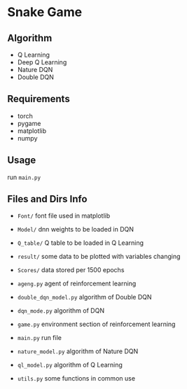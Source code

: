 # Snake Game

## Algorithm

* Q Learning
* Deep Q Learning
* Nature DQN
* Double DQN

## Requirements

* torch
* pygame
* matplotlib
* numpy

## Usage

run `main.py`

## Files and Dirs Info

* `Font/` font file used in matplotlib
* `Model/` dnn weights to be loaded in DQN
* `Q_table/` Q table to be loaded in Q Learning
* `result/` some data to be plotted with variables changing
* `Scores/` data stored per 1500 epochs
  

* `ageng.py` agent of reinforcement learning
* `double_dqn_model.py` algorithm of Double DQN
* `dqn_mode.py` algorithm of DQN
* `game.py` environment section of reinforcement learning
* `main.py` run file
* `nature_model.py` algorithm of Nature DQN
* `ql_model.py` algorithm of Q Learning
* `utils.py` some functions in common use

